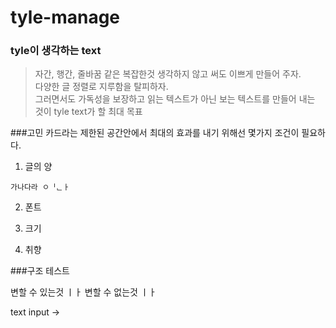 # tyle-manage

### tyle이 생각하는 text
  > 자간, 행간, 줄바꿈 같은 복잡한것 생각하지 않고 써도 이쁘게 만들어 주자.<br/>
  > 다양한 글 정렬로 지루함을 탈피하자.<br/>
  > 그러면서도 가독성을 보장하고 읽는 텍스트가 아닌 보는 텍스트를 만들어 내는 것이 tyle text가 할 최대 목표

###고민
    카드라는 제한된 공간안에서 최대의 효과를 내기 위해선 몇가지 조건이 필요하다.
  
  1. 글의 양
  
    가나다라 ㅇᅵᆫㅏ
  2. 폰트
  
  
  3. 크기
  
  
  4. 취향

###구조
    테스트

변할 수 있는것
      ㅣㅏ
변할 수 없는것
      ㅣㅏ


 text input -> 
